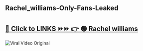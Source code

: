 
 ## Rachel_williams-Only-Fans-Leaked

# <h2><a href="https://clipsfans.com/Rachel_williams&ref=git">🔗 Click to LINKS ⏩⏩ 👉 🟢 Rachel williams </a></h2>

<a href="https://clipsfans.com/Rachel_williams&ref=git" rel="nofollow" data-target="animated-image.originalLink"><img src="https://i.ibb.co.com/xMMVF88/686577567.gif" alt="Viral Video Original" style="max-width: 100%; display: inline-block;" data-target="animated-image.originalImage"></a>
